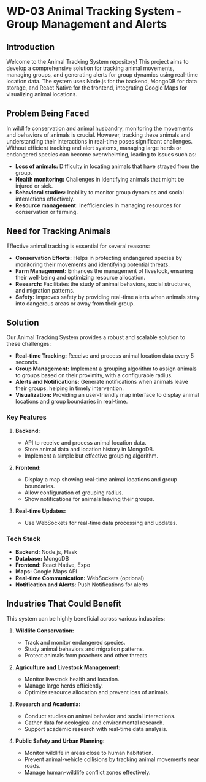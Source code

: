 # WD-03 Animal Tracking System - Group Management and Alerts

## Introduction

Welcome to the Animal Tracking System repository! This project aims to develop a comprehensive solution for tracking animal movements, managing groups, and generating alerts for group dynamics using real-time location data. The system uses Node.js for the backend, MongoDB for data storage, and React Native for the frontend, integrating Google Maps for visualizing animal locations.

## Problem Being Faced

In wildlife conservation and animal husbandry, monitoring the movements and behaviors of animals is crucial. However, tracking these animals and understanding their interactions in real-time poses significant challenges. Without efficient tracking and alert systems, managing large herds or endangered species can become overwhelming, leading to issues such as:

- **Loss of animals:** Difficulty in locating animals that have strayed from the group.
- **Health monitoring:** Challenges in identifying animals that might be injured or sick.
- **Behavioral studies:** Inability to monitor group dynamics and social interactions effectively.
- **Resource management:** Inefficiencies in managing resources for conservation or farming.

## Need for Tracking Animals

Effective animal tracking is essential for several reasons:

- **Conservation Efforts:** Helps in protecting endangered species by monitoring their movements and identifying potential threats.
- **Farm Management:** Enhances the management of livestock, ensuring their well-being and optimizing resource allocation.
- **Research:** Facilitates the study of animal behaviors, social structures, and migration patterns.
- **Safety:** Improves safety by providing real-time alerts when animals stray into dangerous areas or away from their group.

## Solution

Our Animal Tracking System provides a robust and scalable solution to these challenges:

- **Real-time Tracking:** Receive and process animal location data every 5 seconds.
- **Group Management:** Implement a grouping algorithm to assign animals to groups based on their proximity, with a configurable radius.
- **Alerts and Notifications:** Generate notifications when animals leave their groups, helping in timely intervention.
- **Visualization:** Providing an user-friendly map interface to display animal locations and group boundaries in real-time.

### Key Features

1. **Backend:**

   - API to receive and process animal location data.
   - Store animal data and location history in MongoDB.
   - Implement a simple but effective grouping algorithm.

2. **Frontend:**

   - Display a map showing real-time animal locations and group boundaries.
   - Allow configuration of grouping radius.
   - Show notifications for animals leaving their groups.

3. **Real-time Updates:**
   - Use WebSockets for real-time data processing and updates.

### Tech Stack

- **Backend:** Node.js, Flask
- **Database:** MongoDB
- **Frontend:** React Native, Expo
- **Maps:** Google Maps API
- **Real-time Communication:** WebSockets (optional)
- **Notification and Alerts**: Push Notifications for alerts

## Industries That Could Benefit

This system can be highly beneficial across various industries:

1. **Wildlife Conservation:**

   - Track and monitor endangered species.
   - Study animal behaviors and migration patterns.
   - Protect animals from poachers and other threats.

2. **Agriculture and Livestock Management:**

   - Monitor livestock health and location.
   - Manage large herds efficiently.
   - Optimize resource allocation and prevent loss of animals.

3. **Research and Academia:**

   - Conduct studies on animal behavior and social interactions.
   - Gather data for ecological and environmental research.
   - Support academic research with real-time data analysis.

4. **Public Safety and Urban Planning:**
   - Monitor wildlife in areas close to human habitation.
   - Prevent animal-vehicle collisions by tracking animal movements near roads.
   - Manage human-wildlife conflict zones effectively.
